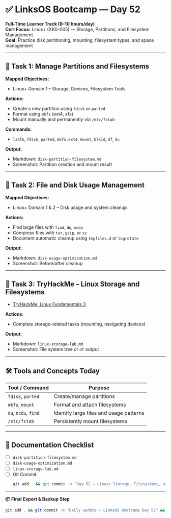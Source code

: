 # ✅ LinksOS Bootcamp — Day 52

**Full-Time Learner Track (8–10 hours/day)**  
**Cert Focus:** Linux+ (XK0-005) — Storage, Partitions, and Filesystem Management  
**Goal:** Practice disk partitioning, mounting, filesystem types, and space management

---

## 💾 Task 1: Manage Partitions and Filesystems

**Mapped Objectives:**  
- Linux+ Domain 1 – Storage, Devices, Filesystem Tools

**Actions:**  
- Create a new partition using `fdisk` or `parted`  
- Format using `mkfs` (ext4, xfs)  
- Mount manually and permanently via `/etc/fstab`

**Commands:**  
- `lsblk`, `fdisk`, `parted`, `mkfs.ext4`, `mount`, `blkid`, `df`, `du`

**Output:**  
- Markdown: `disk-partition-filesystem.md`  
- Screenshot: Partition creation and mount result

---

## 📁 Task 2: File and Disk Usage Management

**Mapped Objectives:**  
- Linux+ Domain 1 & 2 – Disk usage and system cleanup

**Actions:**  
- Find large files with `find`, `du`, `ncdu`  
- Compress files with `tar`, `gzip`, or `xz`  
- Document automatic cleanup using `tmpfiles.d` or `logrotate`

**Output:**  
- Markdown: `disk-usage-optimization.md`  
- Screenshot: Before/after cleanup

---

## 🧪 Task 3: TryHackMe – Linux Storage and Filesystems

- [TryHackMe: Linux Fundamentals 3](https://tryhackme.com/room/linuxfundamentals3)

**Actions:**  
- Complete storage-related tasks (mounting, navigating devices)

**Output:**  
- Markdown: `linux-storage-lab.md`  
- Screenshot: File system tree or `df` output

---

## 🛠️ Tools and Concepts Today

| Tool / Command     | Purpose                                      |
|--------------------|----------------------------------------------|
| `fdisk`, `parted`  | Create/manage partitions                     |
| `mkfs`, `mount`    | Format and attach filesystems                |
| `du`, `ncdu`, `find` | Identify large files and usage patterns     |
| `/etc/fstab`       | Persistently mount filesystems               |

---

## 📁 Documentation Checklist

- [ ] `disk-partition-filesystem.md`  
- [ ] `disk-usage-optimization.md`  
- [ ] `linux-storage-lab.md`  
- [ ] Git Commit:
  ```bash
  git add . && git commit -m "Day 52 – Linux+ Storage, Filesystems, and Disk Management" && git push origin main
  ```

---

**📦 Final Export & Backup Step**

```bash
git add . && git commit -m "Daily update – LinksOS Bootcamp Day 52" && git push origin main
```

